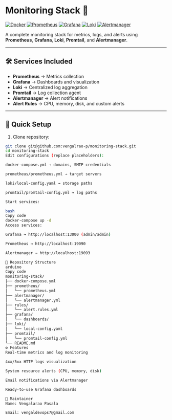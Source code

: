 # Monitoring Stack 🚀

[![Docker](https://img.shields.io/badge/Docker-24.0.1-blue?logo=docker)](https://www.docker.com/)
[![Prometheus](https://img.shields.io/badge/Prometheus-2.50.0-orange?logo=prometheus)](https://prometheus.io/)
[![Grafana](https://img.shields.io/badge/Grafana-10.3.0-red?logo=grafana)](https://grafana.com/)
[![Loki](https://img.shields.io/badge/Loki-2.9.0-lightgrey?logo=loki)](https://grafana.com/oss/loki/)
[![Alertmanager](https://img.shields.io/badge/Alertmanager-0.25.0-yellowgreen?logo=prometheus)](https://prometheus.io/docs/alerting/alertmanager/)

A complete monitoring stack for metrics, logs, and alerts using **Prometheus**, **Grafana**, **Loki**, **Promtail**, and **Alertmanager**.

---

## 🛠 Services Included

- **Prometheus** → Metrics collection  
- **Grafana** → Dashboards and visualization  
- **Loki** → Centralized log aggregation  
- **Promtail** → Log collection agent  
- **Alertmanager** → Alert notifications  
- **Alert Rules** → CPU, memory, disk, and custom alerts  

---

## 🚀 Quick Setup

1. Clone repository:

```bash
git clone git@github.com:vengalrao-p/monitoring-stack.git
cd monitoring-stack
Edit configurations (replace placeholders):

docker-compose.yml → domains, SMTP credentials

prometheus/prometheus.yml → target servers

loki/local-config.yaml → storage paths

promtail/promtail-config.yml → log paths

Start services:

bash
Copy code
docker-compose up -d
Access services:

Grafana → http://localhost:13000 (admin/admin)

Prometheus → http://localhost:19090

Alertmanager → http://localhost:19093

📂 Repository Structure
arduino
Copy code
monitoring-stack/
├── docker-compose.yml
├── prometheus/
│   └── prometheus.yml
├── alertmanager/
│   └── alertmanager.yml
├── rules/
│   └── alert.rules.yml
├── grafana/
│   └── dashboards/
├── loki/
│   └── local-config.yaml
├── promtail/
│   └── promtail-config.yml
└── README.md
⚙ Features
Real-time metrics and log monitoring

4xx/5xx HTTP logs visualization

System resource alerts (CPU, memory, disk)

Email notifications via Alertmanager

Ready-to-use Grafana dashboards

📧 Maintainer
Name: Vengalarao Pasala

Email: vengaldevops7@gmail.com
